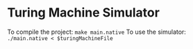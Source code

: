 # Turing Machine Simulator

To compile the project: `make main.native`
To use the simulator: `./main.native < $turingMachineFile`
